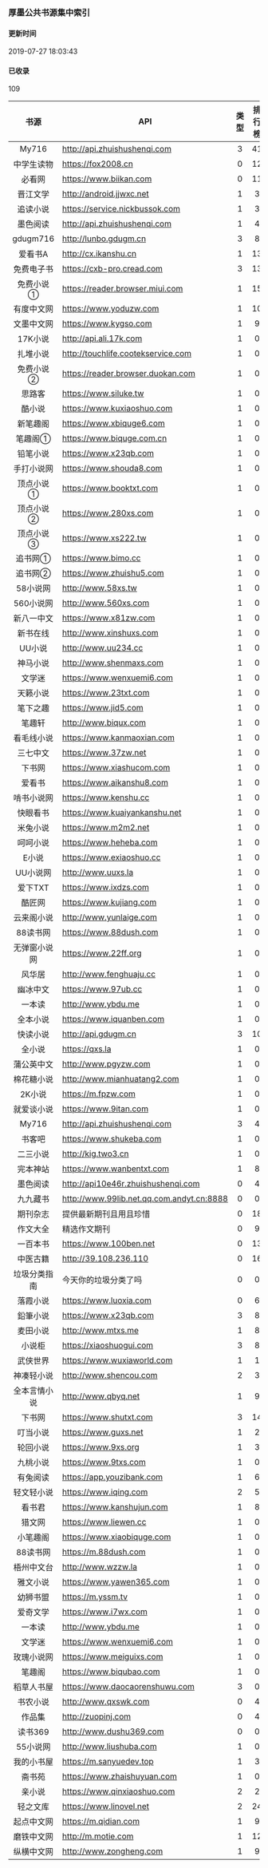 ### 厚墨公共书源集中索引
#### 更新时间
2019-07-27 18:03:43
#### 已收录
109

|书源|API|类型|排行榜|账号|版本|作者|暗码|
| :----------: | ----------------------------------------- | :---: | :----: | :---: | :---: | :---: |:---: |
|My716|http://api.zhuishushenqi.com|3|41|false|102|纯二|2333|
|中学生读物|https://fox2008.cn|0|12|false|100|纯二|2333|
|必看网|https://www.biikan.com|0|11|false|100|纯二|2333|
|晋江文学|http://android.jjwxc.net|1|3|false|101|纯二|2333|
|追读小说|https://service.nickbussok.com|1|3|false|100|纯二|2333|
|墨色阅读|http://api.zhuishushenqi.com|1|4|false|100|纯二|2333|
|gdugm716|http://lunbo.gdugm.cn|3|8|false|102|纯二|2333|
|爱看书A|http://cx.ikanshu.cn|1|13|false|100|纯二|2333|
|免费电子书|https://cxb-pro.cread.com|3|13|false|100|纯二|2333|
|免费小说①|https://reader.browser.miui.com|1|15|false|102|纯二|2333|
|有度中文网|https://www.yoduzw.com|1|10|false|102|纯二|2333|
|文墨中文网|https://www.kygso.com|1|9|false|101|纯二|2333|
|17K小说|http://api.ali.17k.com|1|0|false|100|纯二|2333|
|扎堆小说|http://touchlife.cootekservice.com|1|0|false|100|纯二|2333|
|免费小说②|https://reader.browser.duokan.com|1|0|false|100|纯二|2333|
|思路客|https://www.siluke.tw|1|0|false|102|纯二|2333|
|酷小说|https://www.kuxiaoshuo.com|1|0|false|103|纯二|2333|
|新笔趣阁|https://www.xbiquge6.com|1|0|false|101|纯二|2333|
|笔趣阁①|https://www.biquge.com.cn|1|0|false|101|纯二|2333|
|铅笔小说|https://www.x23qb.com|1|0|false|101|纯二|2333|
|手打小说网|https://www.shouda8.com|1|0|false|102|纯二|2333|
|顶点小说①|https://www.booktxt.com|1|0|false|100|纯二|2333|
|顶点小说②|https://www.280xs.com|1|0|false|104|纯二|2333|
|顶点小说③|https://www.xs222.tw|1|0|false|101|纯二|2333|
|追书网①|https://www.bimo.cc|1|0|false|100|纯二|2333|
|追书网②|https://www.zhuishu5.com|1|0|false|100|纯二|2333|
|58小说网|http://www.58xs.tw|1|0|false|100|纯二|2333|
|560小说网|http://www.560xs.com|1|0|false|100|纯二|2333|
|新八一中文|https://www.x81zw.com|1|0|false|100|纯二|2333|
|新书在线|http://www.xinshuxs.com|1|0|false|100|纯二|2333|
|UU小说|http://www.uu234.cc|1|0|false|100|纯二|2333|
|神马小说|http://www.shenmaxs.com|1|0|false|100|纯二|2333|
|文学迷|https://www.wenxuemi6.com|1|0|false|100|纯二|2333|
|天籁小说|https://www.23txt.com|1|0|false|101|纯二|2333|
|笔下之趣|https://www.jid5.com|1|0|false|102|纯二|2333|
|笔趣轩|http://www.biqux.com|1|0|false|101|纯二|2333|
|看毛线小说|https://www.kanmaoxian.com|1|0|false|101|纯二|2333|
|三七中文|https://www.37zw.net|1|0|false|101|纯二|2333|
|下书网|https://www.xiashucom.com|1|0|false|102|纯二|2333|
|爱看书|https://www.aikanshu8.com|1|0|false|101|纯二|2333|
|啃书小说网|https://www.kenshu.cc|1|0|false|100|纯二|2333|
|快眼看书|https://www.kuaiyankanshu.net|1|0|false|102|纯二|2333|
|米兔小说|https://www.m2m2.net|1|0|false|100|纯二|2333|
|呵呵小说|https://www.heheba.com|1|0|false|100|纯二|2333|
|E小说|https://www.exiaoshuo.cc|1|0|false|102|纯二|2333|
|UU小说网|http://www.uuxs.la|1|0|false|101|纯二|2333|
|爱下TXT|https://www.ixdzs.com|1|0|false|101|纯二|2333|
|酷匠网|https://www.kujiang.com|1|0|false|101|纯二|2333|
|云来阁小说|http://www.yunlaige.com|1|0|false|100|纯二|2333|
|88读书网|https://www.88dush.com|1|0|false|101|纯二|2333|
|无弹窗小说网|https://www.22ff.org|1|0|false|101|纯二|2333|
|风华居|http://www.fenghuaju.cc|1|0|false|100|旧人|9713|
|幽冰中文|https://www.97ub.cc|1|0|false|100|旧人|9713|
|一本读|http://www.ybdu.me|1|0|false|101|旧人|9713|
|全本小说|https://www.iquanben.com|1|0|false|100|旧人|9713|
|快读小说|http://api.gdugm.cn|3|10|false|105|旧人|9713|
|全小说|https://qxs.la|1|0|false|100|旧人|9713|
|蒲公英中文|http://www.pgyzw.com|1|0|false|100|旧人|9713|
|棉花糖小说|http://www.mianhuatang2.com|1|0|false|101|旧人|9713|
|2K小说|https://m.fpzw.com|1|0|false|100|旧人|9713|
|就爱谈小说|https://www.9itan.com|1|0|false|100|旧人|9713|
|My716|http://api.zhuishushenqi.com|3|4|false|103|旧人|9713|
|书客吧|https://www.shukeba.com|1|0|false|100|旧人|9713|
|二三小说|http://kig.two3.cn|1|0|false|101|旧人|9713|
|完本神站|https://www.wanbentxt.com|1|8|false|100|旧人|9713|
|墨色阅读|http://api10e46r.zhuishushenqi.com|0|4|false|102|旧人|9713|
|九九藏书|http://www.99lib.net.qq.com.andyt.cn:8888|0|0|false|101|旧人|9713|
|期刊杂志|提供最新期刊且用且珍惜|0|18|false|102|旧人|9713|
|作文大全|精选作文期刊|0|9|false|101|旧人|9713|
|一百本书|https://www.100ben.net|0|13|false|104|旧人|9713|
|中医古籍|http://39.108.236.110|0|16|false|101|旧人|9713|
|垃圾分类指南|今天你的垃圾分类了吗|0|0|false|101|旧人|9713|
|落霞小说|https://www.luoxia.com|0|6|false|109|Guimi|9251|
|鉛筆小说|https://www.x23qb.com|3|8|false|104|Guimi|9251|
|麦田小说|http://www.mtxs.me|1|8|false|103|Guimi|9251|
|小说柜|https://xiaoshuogui.com|3|8|false|102|Guimi|9251|
|武侠世界|https://www.wuxiaworld.com|1|1|false|100|Guimi|9251|
|神凑轻小说|http://www.shencou.com|2|3|false|100|Guimi|9251|
|全本言情小说|http://www.qbyq.net|1|9|false|100|Guimi|9251|
|下书网|https://www.shutxt.com|3|14|false|100|Guimi|9251|
|叮当小说|https://www.guxs.net|1|2|false|100|Guimi|9251|
|轮回小说|https://www.9xs.org|1|3|false|100|Guimi|9251|
|九桃小说|https://www.9txs.com|1|0|false|100|沚水|1212|
|有兔阅读|https://app.youzibank.com|1|6|false|100|沚水|1212|
|轻文轻小说|https://www.iqing.com|2|5|false|100|沚水|1212|
|看书君|https://www.kanshujun.com|1|8|false|101|沚水|1212|
|猎文网|https://www.liewen.cc|1|0|false|100|沚水|1212|
|小笔趣阁|https://www.xiaobiquge.com|1|0|false|100|沚水|1212|
|88读书网|https://m.88dush.com|1|0|false|100|沚水|1212|
|梧州中文台|http://www.wzzw.la|1|0|false|100|沚水|1212|
|雅文小说|https://www.yawen365.com|1|0|false|100|沚水|1212|
|幼狮书盟|https://m.yssm.tv|1|0|false|100|沚水|1212|
|爱奇文学|https://www.i7wx.com|1|0|false|100|沚水|1212|
|一本读|http://www.ybdu.me|1|0|false|100|沚水|1212|
|文学迷|https://www.wenxuemi6.com|1|0|false|100|沚水|1212|
|玫瑰小说网|https://www.meiguixs.com|1|0|false|100|沚水|1212|
|笔趣阁|https://www.biqubao.com|1|0|false|103|沚水|1212|
|稻草人书屋|https://www.daocaorenshuwu.com|3|0|false|104|沚水|1212|
|书农小说|http://www.qxswk.com|0|4|false|100|沚水|1212|
|作品集|http://zuopinj.com|0|4|false|101|沚水|1212|
|读书369|http://www.dushu369.com|0|0|false|101|沚水|1212|
|55小说网|http://www.liushuba.com|1|0|false|100|沚水|1212|
|我的小书屋|https://m.sanyuedev.top|1|3|false|102|沚水|1212|
|斋书苑|https://www.zhaishuyuan.com|1|0|false|103|沚水|1212|
|亲小说|https://www.qinxiaoshuo.com|2|2|false|103|沚水|1212|
|轻之文库|https://www.linovel.net|2|24|false|101|沚水|1212|
|起点中文网|https://m.qidian.com|1|9|true|101|楚观|2000|
|磨铁中文网|http://m.motie.com|1|12|true|100|楚观|2000|
|纵横中文网|http://www.zongheng.com|1|9|true|102|楚观|2000|